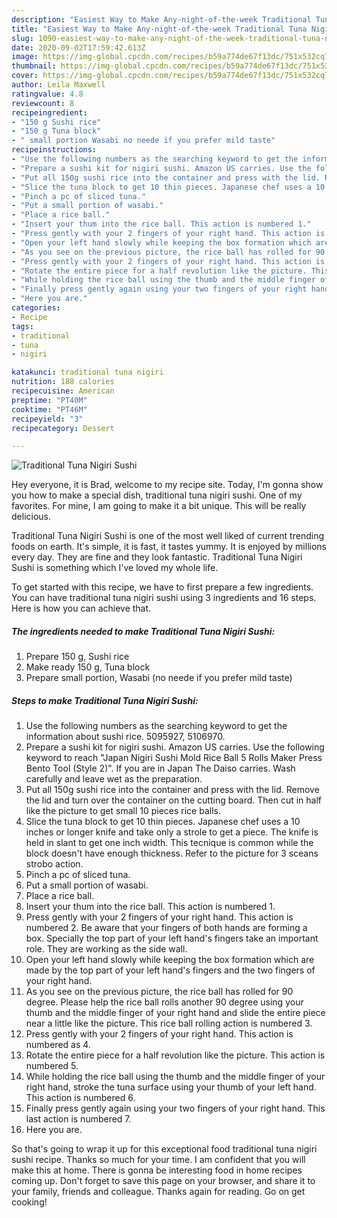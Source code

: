 ```yaml
---
description: "Easiest Way to Make Any-night-of-the-week Traditional Tuna Nigiri Sushi"
title: "Easiest Way to Make Any-night-of-the-week Traditional Tuna Nigiri Sushi"
slug: 1090-easiest-way-to-make-any-night-of-the-week-traditional-tuna-nigiri-sushi
date: 2020-09-02T17:59:42.613Z
image: https://img-global.cpcdn.com/recipes/b59a774de67f13dc/751x532cq70/traditional-tuna-nigiri-sushi-recipe-main-photo.jpg
thumbnail: https://img-global.cpcdn.com/recipes/b59a774de67f13dc/751x532cq70/traditional-tuna-nigiri-sushi-recipe-main-photo.jpg
cover: https://img-global.cpcdn.com/recipes/b59a774de67f13dc/751x532cq70/traditional-tuna-nigiri-sushi-recipe-main-photo.jpg
author: Leila Maxwell
ratingvalue: 4.8
reviewcount: 8
recipeingredient:
- "150 g Sushi rice"
- "150 g Tuna block"
- " small portion Wasabi no neede if you prefer mild taste"
recipeinstructions:
- "Use the following numbers as the searching keyword to get the information about sushi rice. 5095927, 5106970."
- "Prepare a sushi kit for nigiri sushi. Amazon US carries. Use the following keyword to reach &#34;Japan Nigiri Sushi Mold Rice Ball 5 Rolls Maker Press Bento Tool (Style 2)&#34;. If you are in Japan The Daiso carries. Wash carefully and leave wet as the preparation."
- "Put all 150g sushi rice into the container and press with the lid. Remove the lid and turn over the container on the cutting board. Then cut in half like the picture to get small 10 pieces rice balls."
- "Slice the tuna block to get 10 thin pieces. Japanese chef uses a 10 inches or longer knife and take only a strole to get a piece. The knife is held in slant to get one inch width. This tecnique is common while the block doesn&#39;t have enough thickness. Refer to the picture for 3 sceans strobo action."
- "Pinch a pc of sliced tuna."
- "Put a small portion of wasabi."
- "Place a rice ball."
- "Insert your thum into the rice ball. This action is numbered 1."
- "Press gently with your 2 fingers of your right hand. This action is numbered 2. Be aware that your fingers of both hands are forming a box. Specially the top part of your left hand&#39;s fingers take an important role. They are working as the side wall."
- "Open your left hand slowly while keeping the box formation which are made by the top part of your left hand&#39;s fingers and the two fingers of your right hand."
- "As you see on the previous picture, the rice ball has rolled for 90 degree. Please help the rice ball rolls another 90 degree using your thumb and the middle finger of your right hand and slide the entire piece near a little like the picture. This rice ball rolling action is numbered 3."
- "Press gently with your 2 fingers of your right hand. This action is numbered as 4."
- "Rotate the entire piece for a half revolution like the picture. This action is numbered 5."
- "While holding the rice ball using the thumb and the middle finger of your right hand, stroke the tuna surface using your thumb of your left hand. This action is numbered 6."
- "Finally press gently again using your two fingers of your right hand. This last action is numbered 7."
- "Here you are."
categories:
- Recipe
tags:
- traditional
- tuna
- nigiri

katakunci: traditional tuna nigiri 
nutrition: 188 calories
recipecuisine: American
preptime: "PT40M"
cooktime: "PT46M"
recipeyield: "3"
recipecategory: Dessert

---
```



![Traditional Tuna Nigiri Sushi](https://img-global.cpcdn.com/recipes/b59a774de67f13dc/751x532cq70/traditional-tuna-nigiri-sushi-recipe-main-photo.jpg)

Hey everyone, it is Brad, welcome to my recipe site. Today, I'm gonna show you how to make a special dish, traditional tuna nigiri sushi. One of my favorites. For mine, I am going to make it a bit unique. This will be really delicious.



Traditional Tuna Nigiri Sushi is one of the most well liked of current trending foods on earth. It's simple, it is fast, it tastes yummy. It is enjoyed by millions every day. They are fine and they look fantastic. Traditional Tuna Nigiri Sushi is something which I've loved my whole life.


To get started with this recipe, we have to first prepare a few ingredients. You can have traditional tuna nigiri sushi using 3 ingredients and 16 steps. Here is how you can achieve that.

<!--inarticleads1-->

##### The ingredients needed to make Traditional Tuna Nigiri Sushi:

1. Prepare 150 g, Sushi rice
1. Make ready 150 g, Tuna block
1. Prepare  small portion, Wasabi (no neede if you prefer mild taste)




<!--inarticleads2-->

##### Steps to make Traditional Tuna Nigiri Sushi:

1. Use the following numbers as the searching keyword to get the information about sushi rice. 5095927, 5106970.
1. Prepare a sushi kit for nigiri sushi. Amazon US carries. Use the following keyword to reach &#34;Japan Nigiri Sushi Mold Rice Ball 5 Rolls Maker Press Bento Tool (Style 2)&#34;. If you are in Japan The Daiso carries. Wash carefully and leave wet as the preparation.
1. Put all 150g sushi rice into the container and press with the lid. Remove the lid and turn over the container on the cutting board. Then cut in half like the picture to get small 10 pieces rice balls.
1. Slice the tuna block to get 10 thin pieces. Japanese chef uses a 10 inches or longer knife and take only a strole to get a piece. The knife is held in slant to get one inch width. This tecnique is common while the block doesn&#39;t have enough thickness. Refer to the picture for 3 sceans strobo action.
1. Pinch a pc of sliced tuna.
1. Put a small portion of wasabi.
1. Place a rice ball.
1. Insert your thum into the rice ball. This action is numbered 1.
1. Press gently with your 2 fingers of your right hand. This action is numbered 2. Be aware that your fingers of both hands are forming a box. Specially the top part of your left hand&#39;s fingers take an important role. They are working as the side wall.
1. Open your left hand slowly while keeping the box formation which are made by the top part of your left hand&#39;s fingers and the two fingers of your right hand.
1. As you see on the previous picture, the rice ball has rolled for 90 degree. Please help the rice ball rolls another 90 degree using your thumb and the middle finger of your right hand and slide the entire piece near a little like the picture. This rice ball rolling action is numbered 3.
1. Press gently with your 2 fingers of your right hand. This action is numbered as 4.
1. Rotate the entire piece for a half revolution like the picture. This action is numbered 5.
1. While holding the rice ball using the thumb and the middle finger of your right hand, stroke the tuna surface using your thumb of your left hand. This action is numbered 6.
1. Finally press gently again using your two fingers of your right hand. This last action is numbered 7.
1. Here you are.




So that's going to wrap it up for this exceptional food traditional tuna nigiri sushi recipe. Thanks so much for your time. I am confident that you will make this at home. There is gonna be interesting food in home recipes coming up. Don't forget to save this page on your browser, and share it to your family, friends and colleague. Thanks again for reading. Go on get cooking!
